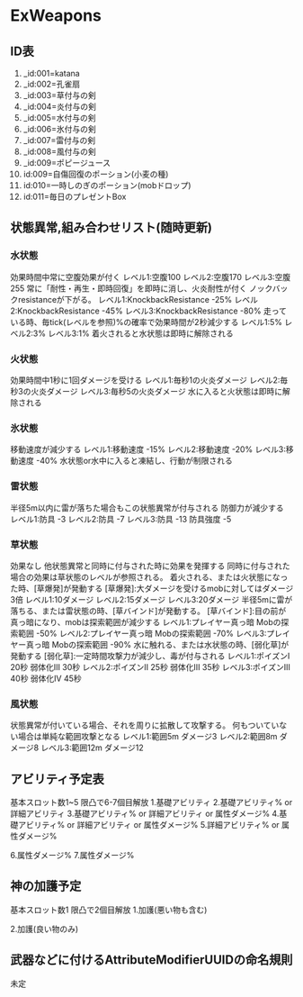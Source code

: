 # ExWeapons

## ID表

1. _id:001=katana
2. _id:002=孔雀扇
3. _id:003=草付与の剣
4. _id:004=炎付与の剣
5. _id:005=水付与の剣
6. _id:006=氷付与の剣
7. _id:007=雷付与の剣
8. _id:008=風付与の剣
9. _id:009=ポピージュース
10. id:009=自傷回復のポーション(小麦の種)
11. id:010=一時しのぎのポーション(mobドロップ)
12. id:011=毎日のプレゼントBox

## 状態異常,組み合わせリスト(随時更新)

### 水状態

 効果時間中常に空腹効果が付く
  レベル1:空腹100
  レベル2:空腹170
  レベル3:空腹255
 常に「耐性・再生・即時回復」を即時に消し、火炎耐性が付く
 ノックバックresistanceが下がる。
  レベル1:KnockbackResistance -25%
  レベル2:KnockbackResistance -45%
  レベル3:KnockbackResistance -80%
 走っている時、毎tick(レベルを参照)%の確率で効果時間が2秒減少する
  レベル1:5%
  レベル2:3%
  レベル3:1%
 着火されると水状態は即時に解除される

### 火状態

 効果時間中1秒に1回ダメージを受ける
  レベル1:毎秒1の火炎ダメージ
  レベル2:毎秒3の火炎ダメージ
  レベル3:毎秒5の火炎ダメージ
 水に入ると火状態は即時に解除される

### 氷状態

 移動速度が減少する
  レベル1:移動速度 -15%
  レベル2:移動速度 -20%
  レベル3:移動速度 -40%
 水状態or水中に入ると凍結し、行動が制限される

### 雷状態

 半径5m以内に雷が落ちた場合もこの状態異常が付与される
 防御力が減少する
  レベル1:防具 -3
  レベル2:防具 -7
  レベル3:防具 -13 防具強度 -5

### 草状態

 効果なし
 他状態異常と同時に付与された時に効果を発揮する
  同時に付与された場合の効果は草状態のレベルが参照される。
 着火される、または火状態になった時、[草爆発]が発動する
  [草爆発]:大ダメージを受けるmobに対してはダメージ3倍
   レベル1:10ダメージ
   レベル2:15ダメージ
   レベル3:20ダメージ
 半径5mに雷が落ちる、または雷状態の時、[草バインド]が発動する。
  [草バインド]:目の前が真っ暗になり、mobは探索範囲が減少する
   レベル1:プレイヤー真っ暗 Mobの探索範囲 -50%
   レベル2:プレイヤー真っ暗 Mobの探索範囲 -70%
   レベル3:プレイヤー真っ暗 Mobの探索範囲 -90%
 水に触れる、または水状態の時、[弱化草]が発動する
  [弱化草]:一定時間攻撃力が減少し、毒が付与される
   レベル1:ポイズンI 20秒 弱体化III 30秒
   レベル2:ポイズンII 25秒 弱体化III 35秒
   レベル3:ポイズンIII 40秒 弱体化IV 45秒

### 風状態

 状態異常が付いている場合、それを周りに拡散して攻撃する。
 何もついていない場合は単純な範囲攻撃となる
  レベル1:範囲5m ダメージ3
  レベル2:範囲8m ダメージ8
  レベル3:範囲12m ダメージ12

## アビリティ予定表

基本スロット数1~5 限凸で6-7個目解放
1.基礎アビリティ
2.基礎アビリティ% or 詳細アビリティ
3.基礎アビリティ% or 詳細アビリティ or 属性ダメージ%
4.基礎アビリティ% or 詳細アビリティ or 属性ダメージ%
5.詳細アビリティ% or 属性ダメージ%

6.属性ダメージ%
7.属性ダメージ%

## 神の加護予定

基本スロット数1 限凸で2個目解放
1.加護(悪い物も含む)

2.加護(良い物のみ)

## 武器などに付けるAttributeModifierUUIDの命名規則

未定
